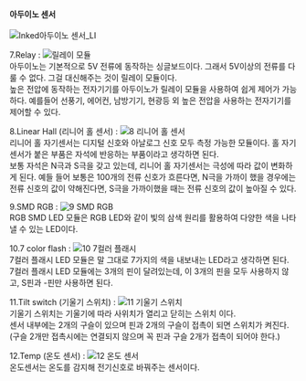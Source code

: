 <b>아두이노 센서</b>
<br><br>
![Inked아두이노 센서_LI](https://user-images.githubusercontent.com/59801728/73622096-cba91900-467b-11ea-9ceb-72104e0c4148.jpg)


7.Relay
: ![릴레이 모듈](https://user-images.githubusercontent.com/59801728/73629540-de7d1700-4696-11ea-9185-6fb4583932fc.jpg)
<br>
아두이노는 기본적으로 5V 전류에 동작하는 싱글보드이다. 그래서 5V이상의 전류를 다룰 수 없다. 그걸 대신해주는 것이 릴레이 모듈이다.<br>
높은 전압에 동작하는 전자기기를 아두이노가 릴레이 모듈을 사용하여 쉽게 제어가 가능하다. 예를들어 선풍기, 에어컨, 남방기기, 현광등 외 높은 전압을 사용하는 전자기기를 제어할 수 있다.


8.Linear Hall (리니어 홀 센서)
: ![8  리니어 홀 센서](https://user-images.githubusercontent.com/59801728/73629707-50556080-4697-11ea-899b-8146de0bdd27.jpg)<br>
리니어 홀 자기센서는 디지털 신호와 아날로그 신호 모두 측정 가능한 모듈이다. 홀 자기센서가 붙은 부품은 자석에 반응하는 부품이라고 생각하면 된다.<br> 보통 자석은 N극과 S극을 갖고 있는데, 리니어 홀 자기센서는 극성에 따라 값이 변화하게 된다. 예들 들어 보통은 100개의 전류 신호가 흐른다면, N극을 가까이 했을 경우에는 전류 신호의 값이 약해진다면, S극을 가까이했을 때는 전류 신호의 값이 높아질 수 있다.


9.SMD RGB
: ![9  SMD RGB](https://user-images.githubusercontent.com/59801728/73630209-c6a69280-4698-11ea-9c9e-934d7999081a.jpg)<br>
RGB SMD LED 모듈은 RGB LED와 같이 빛의 삼색 원리를 활용하여 다양한 색을 나타낼 수 있는 LED이다.<br>


10.7 color flash
: ![10  7컬러 플래시](https://user-images.githubusercontent.com/59801728/73630716-3bc69780-469a-11ea-8ece-3f3fe1d42a45.PNG)<br>
7컬러 플래시 LED 모듈은 말 그대로 7가지의 색을 내보내는 LED라고 생각하면 된다. <br>
7컬러 플래시 LED 모듈에는 3개의 핀이 달려있는데, 이 3개의 핀을 모두 사용하지 않고, S핀과 -핀만 사용하면 된다.


11.Tilt switch (기울기 스위치)
: ![11  기울기 스위치](https://user-images.githubusercontent.com/59801728/73630937-e2129d00-469a-11ea-8c7b-46992244429f.jpg)<br>
기울기 스위치는 기울기에 따라 사위치가 열리고 닫히는 스위치 이다.<br>
센서 내부에는 2개의 구슬이 있으며 핀과 2개의 구슬이 접촉이 되면 스위치가 켜진다.(구슬 2개만 접촉시에는 연결되지 않으며 꼭 핀과 구슬 2개가 접촉이 되어야 한다.)


12.Temp (온도 센서)
: ![12  온도 센서](https://user-images.githubusercontent.com/59801728/73631152-9280a100-469b-11ea-9db5-4227d9b38611.jpg)<br>
온도센서는 온도를 감지해 전기신호로 바꿔주는 센서이다. 